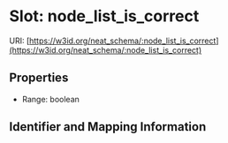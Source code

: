 # Slot: node_list_is_correct

URI: [https://w3id.org/neat_schema/:node_list_is_correct](https://w3id.org/neat_schema/:node_list_is_correct)



<!-- no inheritance hierarchy -->


## Properties

 * Range: boolean



## Identifier and Mapping Information





